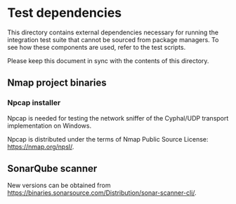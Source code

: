 # Test dependencies

This directory contains external dependencies necessary for running the integration test suite
that cannot be sourced from package managers.
To see how these components are used, refer to the test scripts.

Please keep this document in sync with the contents of this directory.

## Nmap project binaries


### Npcap installer

Npcap is needed for testing the network sniffer of the Cyphal/UDP transport implementation on Windows.

Npcap is distributed under the terms of Nmap Public Source License: https://nmap.org/npsl/.


## SonarQube scanner

New versions can be obtained from https://binaries.sonarsource.com/Distribution/sonar-scanner-cli/.
